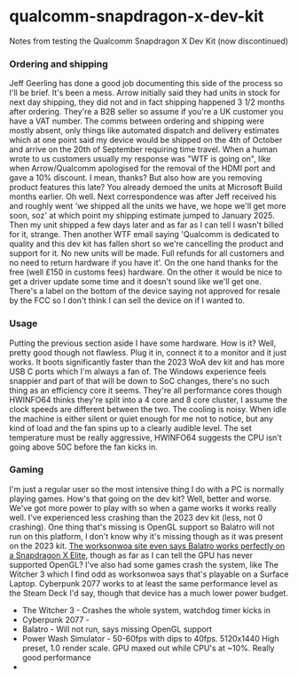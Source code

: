 # qualcomm-snapdragon-x-dev-kit
Notes from testing the Qualcomm Snapdragon X Dev Kit (now discontinued)

### Ordering and shipping
Jeff Geerling has done a good job documenting this side of the process so I'll be brief. It's been a mess. Arrow initially said they had units in stock for next day shipping, they did not and in fact shipping happened 3 1/2 months after ordering. They're a B2B seller so assume if you're a UK customer you have a VAT number. The comms between ordering and shipping were mostly absent, only things like automated dispatch and delivery estimates which at one point said my device would be shipped on the 4th of October and arrive on the 20th of September requiring time travel. When a human wrote to us customers usually my response was "WTF is going on", like when Arrow/Qualcomm apologised for the removal of the HDMI port and gave a 10% discount. I mean, thanks? But also how are you removing product features this late? You already demoed the units at Microsoft Build months earlier. Oh well. Next correspondence was after Jeff received his and roughly went 'we shipped all the units we have, we hope we'll get more soon, soz' at which point my shipping estimate jumped to January 2025. Then my unit shipped a few days later and as far as I can tell I wasn't billed for it, strange. Then another WTF email saying 'Qualcomm is dedicated to quality and this dev kit has fallen short so we're cancelling the product and support for it. No new units will be made. Full refunds for all customers and no need to return hardware if you have it'. On the one hand thanks for the free (well £150 in customs fees) hardware. On the other it would be nice to get a driver update some time and it doesn't sound like we'll get one. There's a label on the bottom of the device saying not approved for resale by the FCC so I don't think I can sell the device on if I wanted to.

### Usage
Putting the previous section aside I have some hardware. How is it? Well, pretty good though not flawless. Plug it in, connect it to a monitor and it just works. It boots significantly faster than the 2023 WoA dev kit and has more USB C ports which I'm always a fan of. The Windows experience feels snappier and part of that will be down to SoC changes, there's no such thing as an efficiency core it seems. They're all performance cores though HWINFO64 thinks they're split into a 4 core and 8 core cluster, I assume the clock speeds are different between the two. The cooling is noisy. When idle the machine is either silent or quiet enough for me not to notice, but any kind of load and the fan spins up to a clearly audible level. The set temperature must be really aggressive, HWINFO64 suggests the CPU isn't going above 50C before the fan kicks in. 

### Gaming
I'm just a regular user so the most intensive thing I do with a PC is normally playing games. How's that going on the dev kit? Well, better and worse. We've got more power to play with so when a game works it works really well. I've experienced less crashing than the 2023 dev kit (less, not 0 crashing). One thing that's missing is OpenGL support so Balatro will not run on this platform, I don't know why it's missing though as it was present on the 2023 kit. [The worksonwoa site even says Balatro works perfectly on a Snapdragon X Elite](https://www.worksonwoa.com/games/balatro/), though as far as I can tell the GPU has never supported OpenGL? I've also had some games crash the system, like The Witcher 3 which I find odd as worksonwoa says that's playable on a Surface Laptop. Cyberpunk 2077 works to at least the same performance level as the Steam Deck I'd say, though that device has a much lower power budget.

- The Witcher 3 - Crashes the whole system, watchdog timer kicks in
- Cyberpunk 2077 -
- Balatro - Will not run, says missing OpenGL support
- Power Wash Simulator - 50-60fps with dips to 40fps. 5120x1440 High preset, 1.0 render scale. GPU maxed out while CPU's at ~10%. Really good performance
- 
